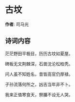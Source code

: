 # 古坟

**作者**: 司马光

## 诗词内容

茫茫野田平极目，历历古坟如夏屋。

碑板无文荆棘深，石兽沈沦松柏秃。

问人虽不知姓名，昔皆高官仍厚禄。

子孙流落何所之，凶吉当年非不卜。

我来正值寒食天，祭膰不设无人哭。

